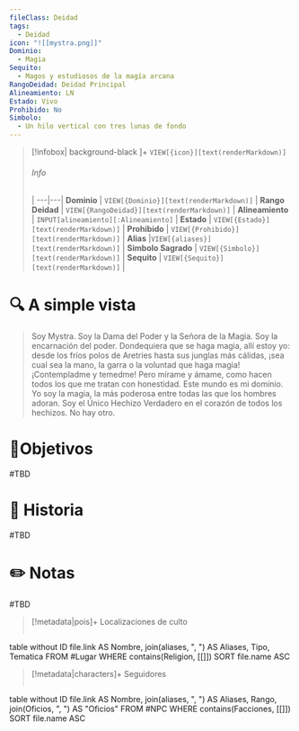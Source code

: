 ```yaml
---
fileClass: Deidad
tags:
  - Deidad
icon: "![[mystra.png]]"
Dominio:
  - Magia
Sequito:
  - Magos y estudiosos de la magía arcana
RangoDeidad: Deidad Principal
Alineamiento: LN
Estado: Vivo
Prohibido: No
Simbolo:
  - Un hilo vertical con tres lunas de fondo
---
```


> [!infobox| background-black ]+
`VIEW[{icon}][text(renderMarkdown)]`
> ###### Info
>  |
> ---|---|
> **Dominio** | `VIEW[{Dominio}][text(renderMarkdown)]` |
> **Rango Deidad** | `VIEW[{RangoDeidad}][text(renderMarkdown)]` |
> **Alineamiento** | `INPUT[alineamiento][:Alineamiento]` |
> **Estado** | `VIEW[{Estado}][text(renderMarkdown)]` |
> **Prohibido** | `VIEW[{Prohibido}][text(renderMarkdown)]` |
> **Alias** |`VIEW[{aliases}][text(renderMarkdown)]` |
> **Simbolo Sagrado** | `VIEW[{Simbolo}][text(renderMarkdown)]` |
> **Sequito** | `VIEW[{Sequito}][text(renderMarkdown)]` |
# 🔍 A simple vista

>Soy Mystra. Soy la Dama del Poder y la Señora de la Magia. Soy la encarnación del poder. Dondequiera que se haga magia, allí estoy yo: desde los fríos polos de Aretries hasta sus junglas más cálidas, ¡sea cual sea la mano, la garra o la voluntad que haga magia! ¡Contempladme y temedme! Pero mírame y ámame, como hacen todos los que me tratan con honestidad. Este mundo es mi dominio. Yo soy la magia, la más poderosa entre todas las que los hombres adoran. Soy el Único Hechizo Verdadero en el corazón de todos los hechizos. No hay otro.
# 🎯Objetivos

#TBD
# 📜 Historia

#TBD
# ✏️ Notas

#TBD

> [!metadata|pois]+ Localizaciones de culto
> ```dataview
table without ID file.link AS Nombre, join(aliases, ", ") AS Aliases, Tipo, Tematica
FROM #Lugar
WHERE  contains(Religion, [[]])
SORT file.name ASC

> [!metadata|characters]+ Seguidores
> ```dataview
table without ID file.link AS Nombre, join(aliases, ", ") AS Aliases, Rango, join(Oficios, ", ") AS "Oficios"
FROM #NPC
WHERE  contains(Facciones, [[]])
SORT file.name ASC
